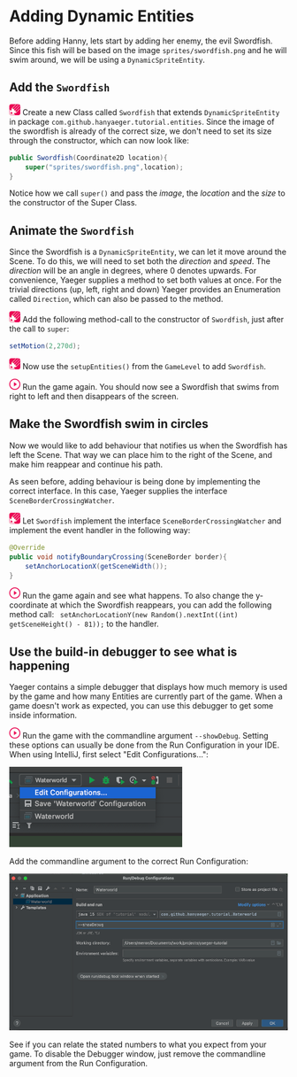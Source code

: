 # Adding Dynamic Entities

Before adding Hanny, lets start by adding her enemy, the evil Swordfish. Since this fish will be based on the image
`sprites/swordfish.png` and he will swim around, we will be using a `DynamicSpriteEntity`.

## Add the `Swordfish`

![Edit](images/edit.png) Create a new Class called `Swordfish` that extends `DynamicSpriteEntity` in
package `com.github.hanyaeger.tutorial.entities`. Since the image of the swordfish is already of the correct size, we
don't need to set its size through the constructor, which can now look like:

```java
public Swordfish(Coordinate2D location){
    super("sprites/swordfish.png",location);
}
```

Notice how we call `super()` and pass the *image*, the *location* and the *size* to the constructor of the Super Class.

## Animate the `Swordfish`

Since the Swordfish is a `DynamicSpriteEntity`, we can let it move around the Scene. To do this, we will need to set
both the *direction* and *speed*. The *direction* will be an angle in degrees, where 0 denotes upwards. For convenience,
Yaeger supplies a method to set both values at once. For the trivial directions (up, left, right and down)
Yaeger provides an Enumeration called `Direction`, which can also be passed to the method.

![Edit](images/edit.png) Add the following method-call to the constructor of `Swordfish`, just after the call to `super`:

```java
setMotion(2,270d);
```

![Edit](images/edit.png) Now use the `setupEntities()` from the `GameLevel` to add `Swordfish`.

![Run](images/play.png) Run the game again. You should now see a Swordfish that swims from right to left and then disappears of
the screen.

## Make the Swordfish swim in circles

Now we would like to add behaviour that notifies us when the Swordfish has left the Scene. That way we can place him to
the right of the Scene, and make him reappear and continue his path.

As seen before, adding behaviour is being done by implementing the correct interface. In this case, Yaeger supplies the
interface `SceneBorderCrossingWatcher`.

![Edit](images/edit.png) Let `Swordfish` implement the interface `SceneBorderCrossingWatcher` and implement the event handler in the
following way:

```java
@Override
public void notifyBoundaryCrossing(SceneBorder border){
    setAnchorLocationX(getSceneWidth());
}
```

![Run](images/play.png) Run the game again and see what happens. To also change the y-coordinate at which the Swordfish
reappears, you can add the following method
call: ` setAnchorLocationY(new Random().nextInt((int) getSceneHeight() - 81));`
to the handler.

## Use the build-in debugger to see what is happening

Yaeger contains a simple debugger that displays how much memory is used by the game and how many Entities are currently
part of the game. When a game doesn't work as expected, you can use this debugger to get some inside information.

![Run](images/play.png) Run the game with the commandline argument `--showDebug`. Setting these options can usually be done from
the Run Configuration in your IDE. When using IntelliJ, first select "Edit Configurations...":

![The Title Scene](images/game/run-config-edit.png)

Add the commandline argument to the correct Run Configuration:

![The Title Scene](images/game/run-config-argument.png)

See if you can relate the stated numbers to what you expect from your game. To disable the Debugger window, just remove
the commandline argument from the Run Configuration.
